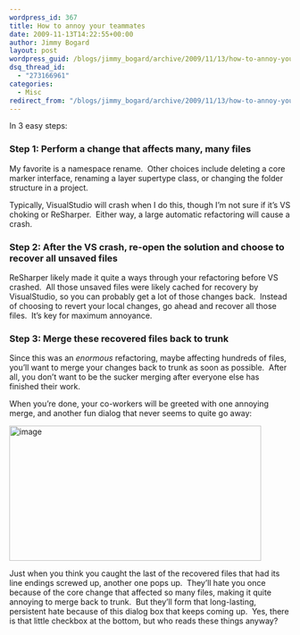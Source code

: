 ```yaml
---
wordpress_id: 367
title: How to annoy your teammates
date: 2009-11-13T14:22:55+00:00
author: Jimmy Bogard
layout: post
wordpress_guid: /blogs/jimmy_bogard/archive/2009/11/13/how-to-annoy-your-teammates.aspx
dsq_thread_id:
  - "273166961"
categories:
  - Misc
redirect_from: "/blogs/jimmy_bogard/archive/2009/11/13/how-to-annoy-your-teammates.aspx/"
---
```

In 3 easy steps:

### Step 1: Perform a change that affects many, many files

My favorite is a namespace rename.&#160; Other choices include deleting a core marker interface, renaming a layer supertype class, or changing the folder structure in a project.

Typically, VisualStudio will crash when I do this, though I’m not sure if it’s VS choking or ReSharper.&#160; Either way, a large automatic refactoring will cause a crash.

### Step 2: After the VS crash, re-open the solution and choose to recover all unsaved files

ReSharper likely made it quite a ways through your refactoring before VS crashed.&#160; All those unsaved files were likely cached for recovery by VisualStudio, so you can probably get a lot of those changes back.&#160; Instead of choosing to revert your local changes, go ahead and recover all those files.&#160; It’s key for maximum annoyance.

### Step 3: Merge these recovered files back to trunk

Since this was an _enormous_ refactoring, maybe affecting hundreds of files, you’ll want to merge your changes back to trunk as soon as possible.&#160; After all, you don’t want to be the sucker merging after everyone else has finished their work.

When you’re done, your co-workers will be greeted with one annoying merge, and another fun dialog that never seems to quite go away:

[<img style="border-bottom: 0px;border-left: 0px;border-top: 0px;border-right: 0px" border="0" alt="image" src="http://lostechies.com/content/jimmybogard/uploads/2011/03/image_thumb_3AC50861.png" width="451" height="242" />](http://lostechies.com/content/jimmybogard/uploads/2011/03/image_74481858.png) 

Just when you think you caught the last of the recovered files that had its line endings screwed up, another one pops up.&#160; They’ll hate you once because of the core change that affected so many files, making it quite annoying to merge back to trunk.&#160; But they’ll form that long-lasting, persistent hate because of this dialog box that keeps coming up.&#160; Yes, there is that little checkbox at the bottom, but who reads these things anyway?